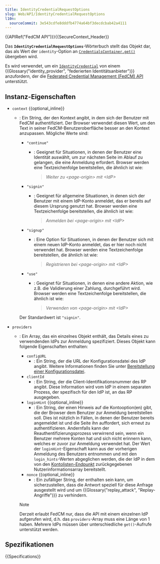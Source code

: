 ```yaml
---
title: IdentityCredentialRequestOptions
slug: Web/API/IdentityCredentialRequestOptions
l10n:
  sourceCommit: 3e543cdfe8dddfb4774a64bf3decdcbab42a4111
---
```


{{APIRef("FedCM API")}}{{SecureContext_Header}}

Das **`IdentityCredentialRequestOptions`**-Wörterbuch stellt das Objekt dar, das als Wert der `identity`-Option an [`CredentialsContainer.get()`](/de/docs/Web/API/CredentialsContainer/get) übergeben wird.

Es wird verwendet, um ein [`IdentityCredential`](/de/docs/Web/API/IdentityCredential) von einem {{Glossary("identity_provider", "federierten Identitätsanbieter")}} anzufordern, der die [Federated Credential Management (FedCM) API](/de/docs/Web/API/FedCM_API) unterstützt.

## Instanz-Eigenschaften

- `context` {{optional_inline}}

  - : Ein String, der den Kontext angibt, in dem sich der Benutzer mit FedCM authentifiziert. Der Browser verwendet diesen Wert, um den Text in seiner FedCM-Benutzeroberfläche besser an den Kontext anzupassen. Mögliche Werte sind:

    - `"continue"`

      - : Geeignet für Situationen, in denen der Benutzer eine Identität auswählt, um zur nächsten Seite im Ablauf zu gelangen, die eine Anmeldung erfordert. Browser werden eine Textzeichenfolge bereitstellen, die ähnlich ist wie:

        > _Weiter zu \<page-origin\> mit \<IdP\>_

    - `"signin"`

      - : Geeignet für allgemeine Situationen, in denen sich der Benutzer mit einem IdP-Konto anmeldet, das er bereits auf diesem Ursprung genutzt hat. Browser werden eine Textzeichenfolge bereitstellen, die ähnlich ist wie:

        > _Anmelden bei \<page-origin\> mit \<IdP\>_

    - `"signup"`

      - : Eine Option für Situationen, in denen der Benutzer sich mit einem neuen IdP-Konto anmeldet, das er hier noch nicht verwendet hat. Browser werden eine Textzeichenfolge bereitstellen, die ähnlich ist wie:

        > _Registrieren bei \<page-origin\> mit \<IdP\>_

    - `"use"`

      - : Geeignet für Situationen, in denen eine andere Aktion, wie z.B. die Validierung einer Zahlung, durchgeführt wird. Browser werden eine Textzeichenfolge bereitstellen, die ähnlich ist wie:

        > _Verwenden von \<page-origin\> mit \<IdP\>_

    Der Standardwert ist `"signin"`.

- `providers`

  - : Ein Array, das ein einzelnes Objekt enthält, das Details eines zu verwendenden IdPs zur Anmeldung spezifiziert. Dieses Objekt kann folgende Eigenschaften enthalten:

    - `configURL`
      - : Ein String, der die URL der Konfigurationsdatei des IdP angibt. Weitere Informationen finden Sie unter [Bereitstellung einer Konfigurationsdatei](/de/docs/Web/API/FedCM_API/IDP_integration#provide_a_config_file_and_endpoints).
    - `clientId`
      - : Ein String, der die Client-Identifikationsnummer des RP angibt. Diese Information wird vom IdP in einem separaten Prozess, der spezifisch für den IdP ist, an das RP ausgegeben.
    - `loginHint` {{optional_inline}}
      - : Ein String, der einen Hinweis auf die Kontooption(en) gibt, die der Browser dem Benutzer zur Anmeldung bereitstellen soll. Dies ist nützlich in Fällen, in denen der Benutzer bereits angemeldet ist und die Seite ihn auffordert, sich erneut zu authentifizieren. Andernfalls kann der Reauthentifizierungsprozess verwirrend sein, wenn ein Benutzer mehrere Konten hat und sich nicht erinnern kann, welches er zuvor zur Anmeldung verwendet hat. Der Wert der `loginHint`-Eigenschaft kann aus der vorherigen Anmeldung des Benutzers entnommen und mit den `login_hints`-Werten abgeglichen werden, die der IdP in dem von den [Kontolisten-Endpunkt](/de/docs/Web/API/FedCM_API/IDP_integration#the_accounts_list_endpoint) zurückgegebenen Nutzerinformationsarray bereitstellt.
    - `nonce` {{optional_inline}}
      - : Ein zufälliger String, der enthalten sein kann, um sicherzustellen, dass die Antwort speziell für diese Anfrage ausgestellt wird und um {{Glossary("replay_attack", "Replay-Angriffe")}} zu verhindern.

    > [!NOTE]
    > Derzeit erlaubt FedCM nur, dass die API mit einem einzelnen IdP aufgerufen wird, d.h. das `providers`-Array muss eine Länge von 1 haben. Mehrere IdPs müssen über unterschiedliche `get()`-Aufrufe unterstützt werden.

## Spezifikationen

{{Specifications}}
